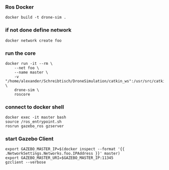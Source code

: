 ### Ros Docker
```
docker build -t drone-sim .
```

### if not done define network
```
docker network create foo
```

### run the core
```
docker run -it --rm \
    --net foo \
    --name master \
    -v "/home/alexander/Schreibtisch/DroneSimulation/catkin_ws":/usr/src/catkin_ws \
    drone-sim \
    roscore
```

### connect to docker shell
```
docker exec -it master bash
source /ros_entrypoint.sh
rosrun gazebo_ros gzserver
```


### start Gazebo Client
```
export GAZEBO_MASTER_IP=$(docker inspect --format '{{ .NetworkSettings.Networks.foo.IPAddress }}' master)
export GAZEBO_MASTER_URI=$GAZEBO_MASTER_IP:11345
gzclient --verbose
```

